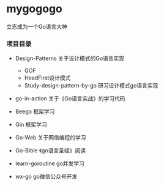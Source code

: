 # mygogogo
立志成为一个Go语言大神

### 项目目录

- Design-Patterns 关于设计模式的Go语言实现
  - GOF
  - HeadFirst设计模式
  - Study-design-pattern-by-go 研习设计模式go语言实现
- go-in-action 关于《Go语言实战》的学习代码
- Beego 框架学习
- Gin 框架学习
- Go-Web 关于网络编程的学习


- Go-Bible 《go语言圣经》阅读
- learn-goroutine go并发学习
- wx-go go微信公众号开发